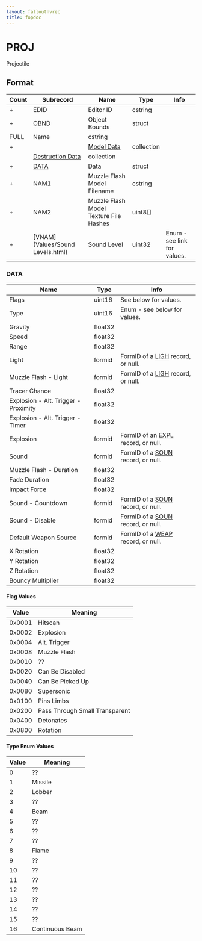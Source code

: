 ```yaml
---
layout: falloutnvrec
title: fopdoc
---
```

PROJ
====

Projectile

## Format

Count | Subrecord | Name | Type | Info
------|-------|------|------|-----
+ | EDID | Editor ID | cstring |
+ | [OBND](Subrecords/OBND.html) | Object Bounds | struct |
 | FULL | Name | cstring |
+ | | [Model Data](Subrecords/Model.html) | collection |
 | | [Destruction Data](Subrecords/Destruction.html) | collection |
+ | [DATA](#data) | Data | struct
+ | NAM1 | Muzzle Flash Model Filename | cstring |
+ | NAM2 | Muzzle Flash Model Texture File Hashes | uint8[] |
+ | [VNAM](Values/Sound Levels.html) | Sound Level | uint32 | Enum - see link for values.

### DATA

Name | Type | Info
-----|------|-----
Flags | uint16 | See below for values.
Type | uint16 | Enum - see below for values.
Gravity | float32 |
Speed | float32 |
Range | float32 |
Light | formid | FormID of a [LIGH](LIGH.html) record, or null.
Muzzle Flash - Light | formid | FormID of a [LIGH](LIGH.html) record, or null.
Tracer Chance | float32 |
Explosion - Alt. Trigger - Proximity | float32 |
Explosion - Alt. Trigger - Timer | float32 |
Explosion | formid | FormID of an [EXPL](EXPL.html) record, or null.
Sound | formid | FormID of a [SOUN](SOUN.html) record, or null.
Muzzle Flash - Duration | float32 |
Fade Duration | float32 |
Impact Force | float32 |
Sound - Countdown | formid | FormID of a [SOUN](SOUN.html) record, or null.
Sound - Disable | formid | FormID of a [SOUN](SOUN.html) record, or null.
Default Weapon Source | formid | FormID of a [WEAP](WEAP.html) record, or null.
X Rotation | float32 |
Y Rotation | float32 |
Z Rotation | float32 |
Bouncy Multiplier | float32 |

#### Flag Values

Value | Meaning
------|--------
0x0001 | Hitscan
0x0002 | Explosion
0x0004 | Alt. Trigger
0x0008 | Muzzle Flash
0x0010 | ??
0x0020 | Can Be Disabled
0x0040 | Can Be Picked Up
0x0080 | Supersonic
0x0100 | Pins Limbs
0x0200 | Pass Through Small Transparent
0x0400 | Detonates
0x0800 | Rotation

#### Type Enum Values

Value | Meaning
------|--------
0 | ??
1 | Missile
2 | Lobber
3 | ??
4 | Beam
5 | ??
6 | ??
7 | ??
8 | Flame
9 | ??
10 | ??
11 | ??
12 | ??
13 | ??
14 | ??
15 | ??
16 | Continuous Beam


